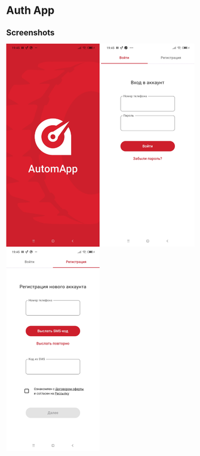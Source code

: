 # Auth App

## Screenshots
<p>
<img src="https://raw.githubusercontent.com/barbarisss/flutter-auth-app/main/screenshots/screen1.jpg" width="250">
<img src="https://raw.githubusercontent.com/barbarisss/flutter-auth-app/main/screenshots/screen2.jpg" width="250">
<img src="https://raw.githubusercontent.com/barbarisss/flutter-auth-app/main/screenshots/screen3.jpg" width="250">
</p>
